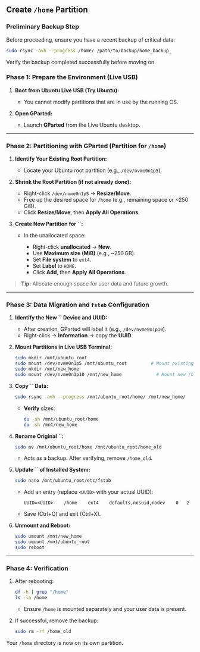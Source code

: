 ## Create `/home` Partition

### Preliminary Backup Step

Before proceeding, ensure you have a recent backup of critical data:

```bash
sudo rsync -avh --progress /home/ /path/to/backup/home_backup_
```

Verify the backup completed successfully before moving on.

### Phase 1: Prepare the Environment (Live USB)

1. **Boot from Ubuntu Live USB (Try Ubuntu):**

   * You cannot modify partitions that are in use by the running OS.

2. **Open GParted:**

   * Launch **GParted** from the Live Ubuntu desktop.

---

### Phase 2: Partitioning with GParted (Partition for `/home`)

1. **Identify Your Existing Root Partition:**

   * Locate your Ubuntu root partition (e.g., `/dev/nvme0n1p5`).

2. **Shrink the Root Partition (if not already done):**

   * Right-click `/dev/nvme0n1p5` → **Resize/Move**.
   * Free up the desired space for `/home` (e.g., remaining space or \~250 GiB).
   * Click **Resize/Move**, then **Apply All Operations**.

3. **Create New Partition for **\`\`**:**

   * In the unallocated space:

     * Right-click **unallocated** → **New**.
     * Use **Maximum size (MiB)** (e.g., \~250 GB).
     * Set **File system** to `ext4`.
     * Set **Label** to `HOME`.
     * Click **Add**, then **Apply All Operations**.

> **Tip:** Allocate enough space for user data and future growth.

---

### Phase 3: Data Migration and `fstab` Configuration

1. **Identify the New **\`\`** Device and UUID:**

   * After creation, GParted will label it (e.g., `/dev/nvme0n1p10`).
   * Right-click → **Information** → copy the **UUID**.

2. **Mount Partitions in Live USB Terminal:**

   ```bash
   sudo mkdir /mnt/ubuntu_root
   sudo mount /dev/nvme0n1p5 /mnt/ubuntu_root         # Mount existing root
   sudo mkdir /mnt/new_home
   sudo mount /dev/nvme0n1p10 /mnt/new_home             # Mount new /home partition
   ```

3. **Copy **\`\`** Data:**

   ```bash
   sudo rsync -avh --progress /mnt/ubuntu_root/home/ /mnt/new_home/
   ```

   * **Verify** sizes:

     ```bash
     du -sh /mnt/ubuntu_root/home
     du -sh /mnt/new_home
     ```

4. **Rename Original **\`\`**:**

   ```bash
   sudo mv /mnt/ubuntu_root/home /mnt/ubuntu_root/home_old
   ```

   * Acts as a backup. After verifying, remove `/home_old`.

5. **Update **\`\`** of Installed System:**

   ```bash
   sudo nano /mnt/ubuntu_root/etc/fstab
   ```

   * Add an entry (replace `<UUID>` with your actual UUID):

     ```
     UUID=<UUID>    /home    ext4    defaults,nosuid,nodev    0   2
     ```
   * Save (Ctrl+O) and exit (Ctrl+X).

6. **Unmount and Reboot:**

   ```bash
   sudo umount /mnt/new_home
   sudo umount /mnt/ubuntu_root
   sudo reboot
   ```

---

### Phase 4: Verification

1. After rebooting:

   ```bash
   df -h | grep "/home"
   ls -la /home
   ```

   * Ensure `/home` is mounted separately and your user data is present.

2. If successful, remove the backup:

   ```bash
   sudo rm -rf /home_old
   ```

Your `/home` directory is now on its own partition.
